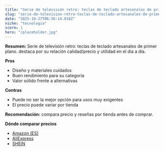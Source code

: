 ```yaml
---
title: "Serie de televisión retro: teclas de teclado artesanales de primer plano."
slug: "serie-de-television-retro-teclas-de-teclado-artesanales-de-primer-plano"
date: "2025-10-27T06:36:14.918Z"
niche: "tecnologia"
score: 1
hero: "/placeholder.jpg"
---
```


**Resumen:** Serie de televisión retro: teclas de teclado artesanales de primer plano. destaca por su relación calidad/precio y utilidad en el día a día.

**Pros**
- Diseño y materiales cuidados
- Buen rendimiento para su categoría
- Valor sólido frente a alternativas

**Contras**
- Puede no ser la mejor opción para usos muy exigentes
- El precio puede variar por tienda

**Recomendación:** compara precio y reseñas por tienda antes de comprar.

**Dónde comparar precios**
- [Amazon (ES)](https://www.amazon.es/s?k=Serie%20de%20televisi%C3%B3n%20retro%3A%20teclas%20de%20teclado%20artesanales%20de%20primer%20plano.&tag=teknovashop25-21)
- [AliExpress](https://www.aliexpress.com/wholesale?SearchText=Serie%20de%20televisi%C3%B3n%20retro%3A%20teclas%20de%20teclado%20artesanales%20de%20primer%20plano.)
- [SHEIN](https://www.shein.com/pdsearch/Serie%20de%20televisi%C3%B3n%20retro%3A%20teclas%20de%20teclado%20artesanales%20de%20primer%20plano.)